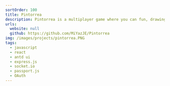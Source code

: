 ```yaml
---
sortOrder: 100
title: Pintorrea
description: Pintorrea is a multiplayer game where you can fun, drawing with your friends in real time.
urls:
  website: null
  github: https://github.com/MiYazJE/Pintorrea
img: /images/projects/pintorrea.PNG
tags:
  - javascript
  - react
  - antd ui
  - express.js
  - socket.io
  - passport.js
  - OAuth
---
```

